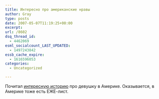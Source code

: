 ```yaml
---
title: Интересно про американские нравы
author: Gray
type: posts
date: 2007-05-07T11:19:25+00:00
excerpt:
url: /8602
dsq_thread_id:
  - 4462069
esml_socialcount_LAST_UPDATED:
  - 1497243842
essb_cache_expire:
  - 1616596053
categories:
  - Uncategorized

---
```








Почитал <a href="http://azbukivedi.livejournal.com/166125.html" target="_blank">интересную историю</a> про девушку в Америке. Оказывается, в Америке тоже есть ЕЖЕ-лист.